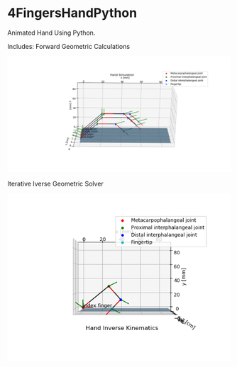 # 4FingersHandPython
 Animated Hand Using Python.
 
 Includes:
 Forward Geometric Calculations
 
![Image of Visualizator](https://github.com/Mlahoud/4FingersHandPython/blob/master/images/fwk.png)

Iterative Iverse Geometric Solver

![Gif of Animation](https://github.com/Mlahoud/4FingersHandPython/blob/master/images/animation.gif)

